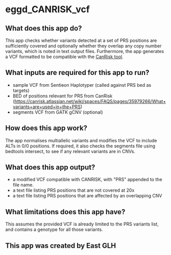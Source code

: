 # eggd_CANRISK_vcf

## What does this app do?

This app checks whether variants detected at a set of PRS positions are sufficiently covered and optionally whether they overlap any copy number variants,
which is noted in text output files. Furthermore, the app generates a VCF formatted to be compatible with the [CanRisk tool](https://www.canrisk.org/canrisk_tool/).

## What inputs are required for this app to run?

- sample VCF from Sentieon Haplotyper (called against PRS bed as targets)
- BED of positions relevant for PRS from CanRisk (https://canrisk.atlassian.net/wiki/spaces/FAQS/pages/35979266/What+variants+are+used+in+the+PRS)
- segments VCF from GATK gCNV (optional)

## How does this app work?

The app normalises multiallelic variants and modifies the VCF to include ALTs in 0/0 positions.
If required, it also checks the segments file using bedtools intersect, to see if any relevant variants are in CNVs.


## What does this app output?

- a modified VCF compatible with CANRISK, with "PRS" appended to the file name.
- a text file listing PRS positions that are not covered at 20x
- a text file listing PRS positions that are affected by an overlapping CNV

## What limitations does this app have?

This assumes the provided VCF is already limited to the PRS variants list, and contains a genotype for all those variants.

## This app was created by East GLH
